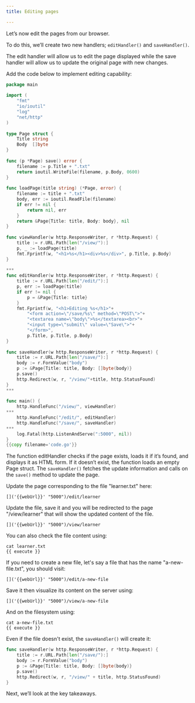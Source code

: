 ```yaml
---
title: Editing pages

---
```

<!--Editing pages-->

Let’s now edit the pages from our browser.

To do this, we’ll create two new handlers; `editHandler()` and `saveHandler()`.

The edit handler will allow us to edit the page displayed while the save handler will allow us to update the original page with new changes.

Add the code below to implement editing capability:

```go
package main
 
import (
    "fmt"
    "io/ioutil"
    "log"
    "net/http"
)
 
type Page struct {
    Title string
    Body  []byte
}
 
func (p *Page) save() error {
    filename := p.Title + ".txt"
    return ioutil.WriteFile(filename, p.Body, 0600)
}
 
func loadPage(title string) (*Page, error) {
    filename := title + ".txt"
    body, err := ioutil.ReadFile(filename)
    if err != nil {
        return nil, err
    }
    return &Page{Title: title, Body: body}, nil
}
 
func viewHandler(w http.ResponseWriter, r *http.Request) {
    title := r.URL.Path[len("/view/"):]
    p, _ := loadPage(title)
    fmt.Fprintf(w, "<h1>%s</h1><div>%s</div>", p.Title, p.Body)
}
 
***
func editHandler(w http.ResponseWriter, r *http.Request) {
    title := r.URL.Path[len("/edit/"):]
    p, err := loadPage(title)
    if err != nil {
        p = &Page{Title: title}
    }
    fmt.Fprintf(w, "<h1>Editing %s</h1>"+
        "<form action=\"/save/%s\" method=\"POST\">"+
        "<textarea name=\"body\">%s</textarea><br>"+
        "<input type=\"submit\" value=\"Save\">"+
        "</form>",
        p.Title, p.Title, p.Body)
}
 
func saveHandler(w http.ResponseWriter, r *http.Request) {
    title := r.URL.Path[len("/save/"):]
    body := r.FormValue("body")
    p := &Page{Title: title, Body: []byte(body)}
    p.save()
    http.Redirect(w, r, "/view/"+title, http.StatusFound)
}
***
 
func main() {
    http.HandleFunc("/view/", viewHandler)
***
    http.HandleFunc("/edit/", editHandler)
    http.HandleFunc("/save/", saveHandler)
***    
    log.Fatal(http.ListenAndServe(":5000", nil))
}
{{copy filename='code.go'}}
```

The function editHandler checks if the page exists, loads it if it’s found, and displays it as HTML form. If it doesn’t exist, the function loads an empty Page struct. The `saveHandler()` fetches the update information and calls on the `save()` method to update the page.

Update the page corresponding to the file "learner.txt" here:

```
[]('{{webUrl}}' "5000")/edit/learner
```

Update the file, save it and you will be redirected to the page "/view/learner" that will show the updated content of the file.

```
[]('{{webUrl}}' "5000")/view/learner
```

You can also check the file content using:

```
cat learner.txt
{{ execute }}
```

If you need to create a new file, let's say a file that has the name "a-new-file.txt", you should visit:

```
[]('{{webUrl}}' "5000")/edit/a-new-file
```

Save it then visualize its content on the server using: 

```
[]('{{webUrl}}' "5000")/view/a-new-file
```

And on the filesystem using:

```
cat a-new-file.txt
{{ execute }}
```

Even if the file doesn't exist, the `saveHandler()` will create it:

```go
func saveHandler(w http.ResponseWriter, r *http.Request) {
    title := r.URL.Path[len("/save/"):]
    body := r.FormValue("body")
    p := &Page{Title: title, Body: []byte(body)}
    p.save()
    http.Redirect(w, r, "/view/" + title, http.StatusFound)
}
```

Next, we’ll look at the key takeaways.